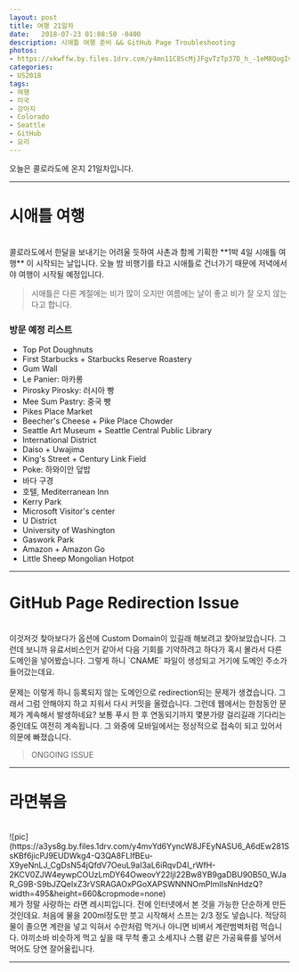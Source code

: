```yaml
---
layout: post
title: 여행 21일차
date:   2018-07-23 01:08:50 -0400
description: 시애틀 여행 준비 && GitHub Page Troubleshooting
photos:
- https://xkwffw.by.files.1drv.com/y4mn11C8ScMjJFgvTzTp37D_h_-1eM8QogIv8xnqRrL67jRiF0mYr1WNuukYYGHTdrMmqfczfEUT7fTJqOhR-ut4pRGITS6LqLjllLerN9bHutkM8fGOrHTTj-8dtPS1zrzERLjdzif-rhyvHpy6apW48Cuf0cEbsdIRC6C8vmM0_cIrf9uwsQumJQqxIZYtwZAKo2CkdxLpwUNF8rlwRlplA?width=300&height=400&cropmode=none
categories:
- US2018
tags:
- 여행
- 미국
- 강아지
- Colorado
- Seattle
- GitHub
- 요리
---
```


오늘은 콜로라도에 온지 21일차입니다.

---

# 시애틀 여행
<br/>
콜로라도에서 한달을 보내기는 어려울 듯하여 사촌과 함께 기획한 **1박 4일 시애틀 여행** 이 시작되는 날입니다. 오늘 밤 비행기를 타고 시애틀로 건너가기 때문에 저녁에서야 여행이 시작될 예정입니다.

> 시애틀은 다른 계절에는 비가 많이 오지만 여름에는 날이 좋고 비가 잘 오지 않는다고 합니다.

### 방문 예정 리스트

- Top Pot Doughnuts
- First Starbucks + Starbucks Reserve Roastery
- Gum Wall
- Le Panier: 마카롱
- Pirosky Pirosky: 러시아 빵
- Mee Sum Pastry: 중국 빵
- Pikes Place Market
- Beecher's Cheese + Pike Place Chowder
- Seattle Art Museum + Seattle Central Public Library
- International District
- Daiso + Uwajima
- King's Street + Century Link Field
- Poke: 하와이안 덮밥
- 바다 구경
- 호텔, Mediterranean Inn
- Kerry Park
- Microsoft Visitor's center
- U District
- University of Washington
- Gaswork Park
- Amazon + Amazon Go
- Little Sheep Mongolian Hotpot


---

# GitHub Page Redirection Issue
<br/>
이것저것 찾아보다가 옵션에 Custom Domain이 있길래 해보려고 찾아보았습니다. 그런데 보니까 유료서비스인거 같아서 다음 기회를 기약하려고 하다가 혹시 몰라서 다른 도메인을 넣어봤습니다. 그렇게 하니 `CNAME` 파일이 생성되고 거기에 도메인 주소가 들어갔는데요. <br/><br/>
문제는 이렇게 하니 등록되지 않는 도메인으로 redirection되는 문제가 생겼습니다. 그래서 그럼 안해야지 하고 지워서 다시 커밋을 올렸습니다. 그런데 웹에서는 한참동안 문제가 계속해서 발생하네요? 보통 푸시 한 후 연동되기까지 몇분가량 걸리길래 기다리는 중인데도 여전히 계속됩니다. 그 와중에 모바일에서는 정상적으로 접속이 되고 있어서 의문에 빠졌습니다.

> ONGOING ISSUE




---

# 라면볶음

<br/>
![pic](https://a3ys8g.by.files.1drv.com/y4mvYd6YyncW8JFEyNASU6_A6dEw281SsKBf6jicPJ9EUDWkg4-Q3QA8FLIfBEu-X9yeNnLJ_CgDsN54jQfdV7OeuL9aI3aL6iRqvD4l_rWfH-2KCV0ZJW4eywpCOUzLmDY64OweovY22ljI22Bw8YB9gaDBU90B50_WJaR_G9B-S9bJZQeIxZ3rVSRAGAOxPGoXAPSWNNNOmPImlIsNnHdzQ?width=495&height=660&cropmode=none)
<br/>
제가 정말 사랑하는 라면 레시피입니다. 전에 인터넷에서 본 것을 가능한 단순하게 만든 것인데요. 처음에 물을 200ml정도만 붓고 시작해서 스프는 2/3 정도 넣습니다. 적당히 물이 졸으면 계란을 넣고 익혀서 수란처럼 먹거나 아니면 비벼서 계란범벅처럼 먹습니다. 야끼소바 비슷하게 먹고 싶을 때 무척 좋고 소세지나 스팸 같은 가공육류를 넣어서 먹어도 당연 잘어울립니다.

----
